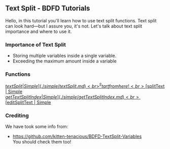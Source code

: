## Text Split - BDFD Tutorials

Hello, in this tutorial you'll learn how to use text split functions. Text split can look hard—but I assure you, it's not. Let's talk about text split importance and where to use it.

### Importance of Text Split
- Storing multiple variables inside a single variable.
- Exceeding the maximum amount inside a variable

### Functions
[$textSplit | Simple](./simple/textSplit.md)<br>
^ Start from here!<br>
[$splitText | Simple](./simple/splitText.md)<br>
[$getTextSplitIndex | Simple](./simple/getTextSplitIndex.md)<br>
[$editSplitText | Simple](./simple/editSplitText.md)

### Crediting<br>
We have took some info from:
- https://github.com/kitten-tenacious/BDFD-TextSplit-Variables <br>
You should check them too!

